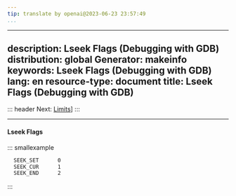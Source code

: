 ```yaml
---
tip: translate by openai@2023-06-23 23:57:49
...
```

---
description: Lseek Flags (Debugging with GDB)
distribution: global
Generator: makeinfo
keywords: Lseek Flags (Debugging with GDB)
lang: en
resource-type: document
title: Lseek Flags (Debugging with GDB)
---
::: header
Next: [Limits](Limits.html#Limits)]
:::

---

#### Lseek Flags

::: smallexample

```bash
  SEEK_SET      0
  SEEK_CUR      1
  SEEK_END      2
```

:::
